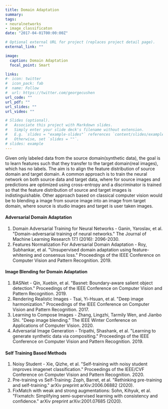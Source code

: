 ```yaml
---
title: Domain Adaptation
summary:
tags:
- neuralnetworks
- image_classificaton
date: "2017-04-01T00:00:00Z"

# Optional external URL for project (replaces project detail page).
external_link: ""

image:
  caption: Domain Adaptation
  focal_point: Smart

links:
#- icon: twitter
#  icon_pack: fab
#  name: Follow
#  url: https://twitter.com/georgecushen
url_code: ""
url_pdf: ""
url_slides: ""
url_video: ""

# Slides (optional).
#   Associate this project with Markdown slides.
#   Simply enter your slide deck's filename without extension.
#   E.g. `slides = "example-slides"` references `content/slides/example-slides.md`.
#   Otherwise, set `slides = ""`.
# slides: example
---
```


Given only labeled data from the source domain(synthetic data), the goal is to learn features such that they transfer to the target domain(real images), which has no labels. The aim is to align the feature distribution of source domain and target domain. A common approach is to train the neural network on both source data and target data, where for source images and predictions are optimized using cross-entropy and a discriminator is trained so that the feature distribution of source and target images is indistinguishable. Other approach based on classical computer vision would be to blending a image from source image into an image from target domain, where source is studio images and target is user taken images.

#### Adversarial Domain Adaptation
1. Domain Adversarial Training for Neural Networks - Ganin, Yaroslav, et al. "Domain-adversarial training of neural networks." The Journal of Machine Learning Research 17.1 (2016): 2096-2030.
2. Features Normalization For Adversarial Domain Adaptation - Roy, Subhankar, et al. "Unsupervised domain adaptation using feature-whitening and consensus loss." Proceedings of the IEEE Conference on Computer Vision and Pattern Recognition. 2019.


#### Image Blending for Domain Adaptation
1. BASNet - Qin, Xuebin, et al. "Basnet: Boundary-aware salient object detection." Proceedings of the IEEE Conference on Computer Vision and Pattern Recognition. 2019.
2. Rendering Realistic Images - Tsai, Yi-Hsuan, et al. "Deep image harmonization." Proceedings of the IEEE Conference on Computer Vision and Pattern Recognition. 2017.
3. Learning to Compose Images - Zhang, Lingzhi, Tarmily Wen, and Jianbo Shi. "Deep image blending." The IEEE Winter Conference on Applications of Computer Vision. 2020.
3. Adversarial Image Generation - Tripathi, Shashank, et al. "Learning to generate synthetic data via compositing." Proceedings of the IEEE Conference on Computer Vision and Pattern Recognition. 2019.

#### Self Training Based Methods
1. Noisy Student - Xie, Qizhe, et al. "Self-training with noisy student improves imagenet classification." Proceedings of the IEEE/CVF Conference on Computer Vision and Pattern Recognition. 2020.
2. Pre-training vs Self-Training: Zoph, Barret, et al. "Rethinking pre-training and self-training." arXiv preprint arXiv:2006.06882 (2020).
2. FixMatch with weak and strong augmentations: Sohn, Kihyuk, et al. "Fixmatch: Simplifying semi-supervised learning with consistency and confidence." arXiv preprint arXiv:2001.07685 (2020).
